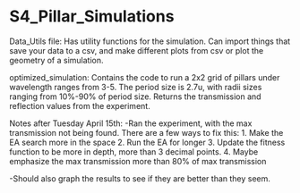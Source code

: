 # S4_Pillar_Simulations
Data_Utils file:
  Has utility functions for the simulation. Can import things that save your data to a csv, and make different plots from csv or plot the geometry of a simulation. 

optimized_simulation:
  Contains the code to run a 2x2 grid of pillars under wavelength ranges from 3-5. The period size is 2.7u, with radii sizes ranging from 10%-90% of period size. Returns the transmission and reflection values from the experiment.

  Notes after Tuesday April 15th:
  -Ran the experiment, with the max transmission not being found. There are a few ways to fix this:
    1. Make the EA search more in the space
    2. Run the EA for longer
    3. Update the fitness function to be more in depth, more than 3 decimal points. 
    4. Maybe emphasize the max transmission more than 80% of max transmission

  -Should also graph the results to see if they are better than they seem. 

